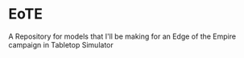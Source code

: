 # EoTE
A Repository for models that I'll be making for an Edge of the Empire campaign in Tabletop Simulator
